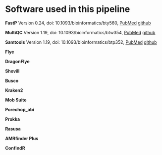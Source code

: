 # Software used in this pipeline

**FastP**
Version 0.24, doi: 10.1093/bioinformatics/bty560, [PubMed](https://pubmed.ncbi.nlm.nih.gov/30423086/) [github](https://github.com/OpenGene/fastp)

**MultiQC**
Version 1.19, doi: 10.1093/bioinformatics/btw354, [PubMed](https://pubmed.ncbi.nlm.nih.gov/27312411/) [github](https://github.com/MultiQC/MultiQC)

**Samtools**
Version 1.19, doi: 10.1093/bioinformatics/btp352, [PubMed](https://pubmed.ncbi.nlm.nih.gov/19505943/) [github](https://github.com/samtools/samtools)

**Flye**

**DragonFlye**

**Shovill**

**Busco**

**Kraken2**

**Mob Suite**

**Porechop_abi**

**Prokka**

**Rasusa**

**AMRfinder Plus**

**ConfindR**